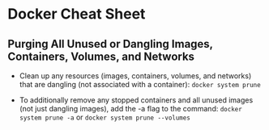 # Docker Cheat Sheet

## Purging All Unused or Dangling Images, Containers, Volumes, and Networks

* Clean up any resources (images, containers, volumes, and networks) that are dangling (not associated with a container):
```docker system prune```

* To additionally remove any stopped containers and all unused images (not just dangling images), add the -a flag to the command:
```docker system prune -a``` or ```docker system prune --volumes```
